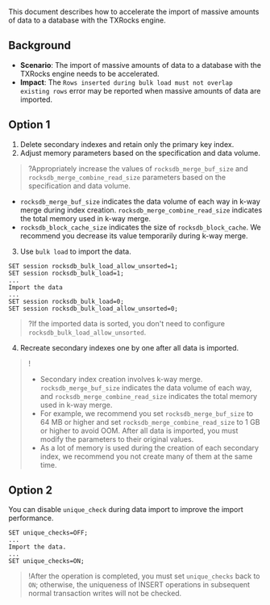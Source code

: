 This document describes how to accelerate the import of massive amounts of data to a database with the TXRocks engine.

## Background
- **Scenario**: The import of massive amounts of data to a database with the TXRocks engine needs to be accelerated.
- **Impact**: The `Rows inserted during bulk load must not overlap existing rows` error may be reported when massive amounts of data are imported.

## Option 1
1. Delete secondary indexes and retain only the primary key index.
2. Adjust memory parameters based on the specification and data volume.
>?Appropriately increase the values of `rocksdb_merge_buf_size` and `rocksdb_merge_combine_read_size` parameters based on the specification and data volume.
>
 - `rocksdb_merge_buf_size` indicates the data volume of each way in k-way merge during index creation. `rocksdb_merge_combine_read_size` indicates the total memory used in k-way merge.
 - `rocksdb_block_cache_size` indicates the size of `rocksdb_block_cache`. We recommend you decrease its value temporarily during k-way merge.
3. Use `bulk load` to import the data.
```
SET session rocksdb_bulk_load_allow_unsorted=1;
SET session rocksdb_bulk_load=1;
...
Import the data
...
SET session rocksdb_bulk_load=0;
SET session rocksdb_bulk_load_allow_unsorted=0;
```
>?If the imported data is sorted, you don't need to configure `rocksdb_bulk_load_allow_unsorted`.
4. Recreate secondary indexes one by one after all data is imported.
>!
>- Secondary index creation involves k-way merge. `rocksdb_merge_buf_size` indicates the data volume of each way, and `rocksdb_merge_combine_read_size` indicates the total memory used in k-way merge.
>- For example, we recommend you set `rocksdb_merge_buf_size` to 64 MB or higher and set `rocksdb_merge_combine_read_size` to 1 GB or higher to avoid OOM. After all data is imported, you must modify the parameters to their original values.
>- As a lot of memory is used during the creation of each secondary index, we recommend you not create many of them at the same time.

## Option 2
You can disable `unique_check` during data import to improve the import performance.
```
SET unique_checks=OFF;
...
Import the data.
...
SET unique_checks=ON;
```
>!After the operation is completed, you must set `unique_checks` back to `ON`; otherwise, the uniqueness of INSERT operations in subsequent normal transaction writes will not be checked.
